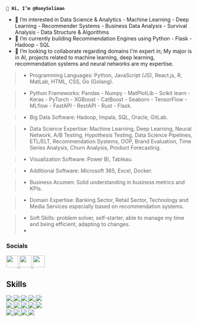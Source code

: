 **`👋 Hi, I’m @RonySoliman`**

[comment]: <![](https://github.com/RonySoliman/RonySoliman/blob/main/Data%20Scientist%20(1).png)> 


- 👀 I’m interested in Data Science & Analytics - Machine Learning - Deep Learning - Recommender Systems - Business Data Analysis - Survival Analysis - Data Structure & Algorithms
- 🌱 I’m currently building Recommendation Engines using Python - Flask - Hadoop - SQL
- 💞️ I’m looking to collaborate regarding domains I'm expert in;
My major is in AI, projects related to machine learning, deep learning, recommendation systems and neural networks are my expertise.


>    * Programming Languages: Python, JavaScript (JS), React.js, R, MatLab, HTML, CSS, Go (Golang).
    
>    * Python Frameworks: Pandas - Numpy - MatPlotLib - Scikit learn - Keras - PyTorch - XGBoost - CatBoost - Seaborn - TensorFlow - MLflow - FastAPI - RestAPI - Rust - Flask.
    
>    * Big Data Software: Hadoop, Impala, SQL, Oracle, GitLab.
    
>    * Data Science Expertise: Machine Learning, Deep Learning, Neural Network, A/B Testing, Hypothesis Testing, Data Science Pipelines, ETL/ELT, Recommendation Systems, OOP, Brand Evaluation, Time Series Analysis, Churn Analysis, Product Forecasting.

>    * Visualization Software: Power BI, Tableau.

>    * Additional Software: Microsoft 365, Excel, Docker.

>    * Business Acumen: Solid understanding in business metrics and KPIs.

>    * Domain Expertise: Banking Sector, Retail Sector, Technology and Media Services especially based on recommendation systems.
    
>    * Soft Skills: problem solver, self-starter, able to manage my time and being efficient, adapting to changes.
>    * 
### Socials

<p align="left">
  <a href="https://www.linkedin.com/in/RonySoliman" target="_blank" rel="noreferrer">
    <img src="https://github.com/RonySoliman/RonySoliman/blob/main/images/LinkedIn.png" width="32" height="32" />
  </a>
  <a href="https://www.youtube.com/@RonySoliman" target="_blank" rel="noreferrer">
    <img src="https://github.com/RonySoliman/RonySoliman/blob/main/images/YT.png" width="32" height="32" />
  </a>
  <a href="https://www.tiktok.com/@RonySoliman" target="_blank" rel="noreferrer">
    <img src="https://github.com/RonySoliman/RonySoliman/blob/main/images/TikTok.png" width="32" height="32" />
  </a>
</p>

## Skills
<p align="left">

<!-- Row 1 -->
<span>
  <a href="https://python.org">
    <img src="https://img.shields.io/badge/Python-3776AB?logo=python&logoColor=white&style=for-the-badge" />
  </a>
  <a href="https://developer.mozilla.org/en-US/docs/Web/JavaScript">
    <img src="https://img.shields.io/badge/JavaScript-F7DF1E?logo=javascript&logoColor=black&style=for-the-badge" />
  </a>
  <a href="https://developer.mozilla.org/en-US/docs/Web/HTML">
    <img src="https://img.shields.io/badge/HTML5-E34F26?logo=html5&logoColor=white&style=for-the-badge" />
  </a>
  <a href="https://developer.mozilla.org/en-US/docs/Web/CSS">
    <img src="https://img.shields.io/badge/CSS3-1572B6?logo=css3&logoColor=white&style=for-the-badge" />
  </a>
  <a href="https://reactjs.org">
    <img src="https://img.shields.io/badge/React-61DAFB?logo=react&logoColor=black&style=for-the-badge" />
  </a>
</span>
<br>

<!-- Row 2 -->
<span>
  <a href="https://www.tensorflow.org">
    <img src="https://img.shields.io/badge/TensorFlow-FF6F00?logo=tensorflow&logoColor=white&style=for-the-badge" />
  </a>
  <a href="https://java.com">
    <img src="https://img.shields.io/badge/Java-007396?logo=openjdk&logoColor=white&style=for-the-badge" />
  </a>
  <a href="https://golang.org">
    <img src="https://img.shields.io/badge/Go-00ADD8?logo=go&logoColor=white&style=for-the-badge" />
  </a>
  <a href="https://en.wikipedia.org/wiki/REST">
    <img src="https://img.shields.io/badge/REST_API-005571?logo=rest&logoColor=white&style=for-the-badge" />
  </a>
  <a href="https://www.postgresql.org">
    <img src="https://img.shields.io/badge/PostgreSQL-4169E1?logo=postgresql&logoColor=white&style=for-the-badge" />
  </a>
</span>
<br>

<!-- Row 3 -->
<span>
  <a href="https://nodejs.org">
    <img src="https://img.shields.io/badge/Node.js-339933?logo=nodedotjs&logoColor=white&style=for-the-badge" />
  </a>
  <a href="https://docker.com">
    <img src="https://img.shields.io/badge/Docker-2496ED?logo=docker&logoColor=white&style=for-the-badge" />
  </a>
  <a href="https://powerbi.microsoft.com">
    <img src="https://img.shields.io/badge/Power_BI-F2C811?logo=powerbi&logoColor=black&style=for-the-badge" />
  </a>
  <a href="https://www.tableau.com">
    <img src="https://img.shields.io/badge/Tableau-E97627?logo=tableau&logoColor=white&style=for-the-badge" />
  </a>
</span>

</p>

